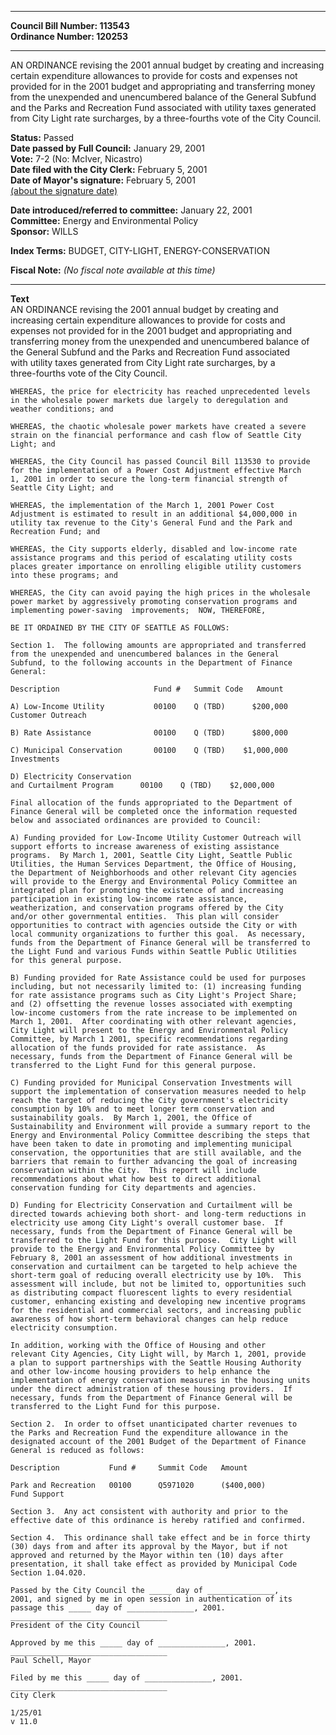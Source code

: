 * * * * *  
  
**Council Bill Number: [](#h0)[](#h2)113543**   
**Ordinance Number: 120253**  
  
* * * * *  
  
AN ORDINANCE revising the 2001 annual budget by creating and increasing certain expenditure allowances to provide for costs and expenses not provided for in the 2001 budget and appropriating and transferring money from the unexpended and unencumbered balance of the General Subfund and the Parks and Recreation Fund associated with utility taxes generated from City Light rate surcharges, by a three-fourths vote of the City Council.  
  
**Status:** Passed   
**Date passed by Full Council:** January 29, 2001   
**Vote:** 7-2 (No: McIver, Nicastro)   
**Date filed with the City Clerk:** February 5, 2001   
**Date of Mayor's signature:** February 5, 2001   
[(about the signature date)](/~public/approvaldate.htm)   
  
  
**Date introduced/referred to committee:** January 22, 2001   
**Committee:** Energy and Environmental Policy   
**Sponsor:** WILLS   
  
**Index Terms:** BUDGET, CITY-LIGHT, ENERGY-CONSERVATION  
  
**Fiscal Note:** *(No fiscal note available at this time)*  
  
* * * * *  
  
**Text**  
    AN ORDINANCE revising the 2001 annual budget by creating and  
    increasing certain expenditure allowances to provide for costs and  
    expenses not provided for in the 2001 budget and appropriating and  
    transferring money from the unexpended and unencumbered balance of  
    the General Subfund and the Parks and Recreation Fund associated  
    with utility taxes generated from City Light rate surcharges, by a  
    three-fourths vote of the City Council.  
  
    WHEREAS, the price for electricity has reached unprecedented levels  
    in the wholesale power markets due largely to deregulation and  
    weather conditions; and  
  
    WHEREAS, the chaotic wholesale power markets have created a severe  
    strain on the financial performance and cash flow of Seattle City  
    Light; and  
  
    WHEREAS, the City Council has passed Council Bill 113530 to provide  
    for the implementation of a Power Cost Adjustment effective March  
    1, 2001 in order to secure the long-term financial strength of  
    Seattle City Light; and  
  
    WHEREAS, the implementation of the March 1, 2001 Power Cost  
    Adjustment is estimated to result in an additional $4,000,000 in  
    utility tax revenue to the City's General Fund and the Park and  
    Recreation Fund; and  
  
    WHEREAS, the City supports elderly, disabled and low-income rate  
    assistance programs and this period of escalating utility costs  
    places greater importance on enrolling eligible utility customers  
    into these programs; and  
  
    WHEREAS, the City can avoid paying the high prices in the wholesale  
    power market by aggressively promoting conservation programs and  
    implementing power-saving  improvements;  NOW, THEREFORE,  
  
    BE IT ORDAINED BY THE CITY OF SEATTLE AS FOLLOWS:  
  
    Section 1.  The following amounts are appropriated and transferred  
    from the unexpended and unencumbered balances in the General  
    Subfund, to the following accounts in the Department of Finance  
    General:  
  
    Description                     Fund #   Summit Code   Amount  
  
    A) Low-Income Utility           00100    Q (TBD)      $200,000  
    Customer Outreach  
  
    B) Rate Assistance              00100    Q (TBD)      $800,000  
  
    C) Municipal Conservation       00100    Q (TBD)    $1,000,000  
    Investments  
  
    D) Electricity Conservation  
    and Curtailment Program      00100    Q (TBD)    $2,000,000  
  
    Final allocation of the funds appropriated to the Department of  
    Finance General will be completed once the information requested  
    below and associated ordinances are provided to Council:  
  
    A) Funding provided for Low-Income Utility Customer Outreach will  
    support efforts to increase awareness of existing assistance  
    programs.  By March 1, 2001, Seattle City Light, Seattle Public  
    Utilities, the Human Services Department, the Office of Housing,  
    the Department of Neighborhoods and other relevant City agencies  
    will provide to the Energy and Environmental Policy Committee an  
    integrated plan for promoting the existence of and increasing  
    participation in existing low-income rate assistance,  
    weatherization, and conservation programs offered by the City  
    and/or other governmental entities.  This plan will consider  
    opportunities to contract with agencies outside the City or with  
    local community organizations to further this goal.  As necessary,  
    funds from the Department of Finance General will be transferred to  
    the Light Fund and various Funds within Seattle Public Utilities  
    for this general purpose.  
  
    B) Funding provided for Rate Assistance could be used for purposes  
    including, but not necessarily limited to: (1) increasing funding  
    for rate assistance programs such as City Light's Project Share;  
    and (2) offsetting the revenue losses associated with exempting  
    low-income customers from the rate increase to be implemented on  
    March 1, 2001.  After coordinating with other relevant agencies,  
    City Light will present to the Energy and Environmental Policy  
    Committee, by March 1 2001, specific recommendations regarding  
    allocation of the funds provided for rate assistance.  As  
    necessary, funds from the Department of Finance General will be  
    transferred to the Light Fund for this general purpose.  
  
    C) Funding provided for Municipal Conservation Investments will  
    support the implementation of conservation measures needed to help  
    reach the target of reducing the City government's electricity  
    consumption by 10% and to meet longer term conservation and  
    sustainability goals.  By March 1, 2001, the Office of  
    Sustainability and Environment will provide a summary report to the  
    Energy and Environmental Policy Committee describing the steps that  
    have been taken to date in promoting and implementing municipal  
    conservation, the opportunities that are still available, and the  
    barriers that remain to further advancing the goal of increasing  
    conservation within the City.  This report will include  
    recommendations about what how best to direct additional  
    conservation funding for City departments and agencies.  
  
    D) Funding for Electricity Conservation and Curtailment will be  
    directed towards achieving both short- and long-term reductions in  
    electricity use among City Light's overall customer base.  If  
    necessary, funds from the Department of Finance General will be  
    transferred to the Light Fund for this purpose.  City Light will  
    provide to the Energy and Environmental Policy Committee by  
    February 8, 2001 an assessment of how additional investments in  
    conservation and curtailment can be targeted to help achieve the  
    short-term goal of reducing overall electricity use by 10%.  This  
    assessment will include, but not be limited to, opportunities such  
    as distributing compact fluorescent lights to every residential  
    customer, enhancing existing and developing new incentive programs  
    for the residential and commercial sectors, and increasing public  
    awareness of how short-term behavioral changes can help reduce  
    electricity consumption.  
  
    In addition, working with the Office of Housing and other  
    relevant City Agencies, City Light will, by March 1, 2001, provide  
    a plan to support partnerships with the Seattle Housing Authority  
    and other low-income housing providers to help enhance the  
    implementation of energy conservation measures in the housing units  
    under the direct administration of these housing providers.  If  
    necessary, funds from the Department of Finance General will be  
    transferred to the Light Fund for this purpose.  
  
    Section 2.  In order to offset unanticipated charter revenues to  
    the Parks and Recreation Fund the expenditure allowance in the  
    designated account of the 2001 Budget of the Department of Finance  
    General is reduced as follows:  
  
    Description           Fund #     Summit Code   Amount  
  
    Park and Recreation   00100      Q5971020      ($400,000)  
    Fund Support  
  
    Section 3.  Any act consistent with authority and prior to the  
    effective date of this ordinance is hereby ratified and confirmed.  
  
    Section 4.  This ordinance shall take effect and be in force thirty  
    (30) days from and after its approval by the Mayor, but if not  
    approved and returned by the Mayor within ten (10) days after  
    presentation, it shall take effect as provided by Municipal Code  
    Section 1.04.020.  
  
    Passed by the City Council the _____ day of _______________,  
    2001, and signed by me in open session in authentication of its  
    passage this _____ day of _______________, 2001.  
    ___________________________________  
    President of the City Council  
  
    Approved by me this _____ day of _______________, 2001.  
    ___________________________________  
    Paul Schell, Mayor  
  
    Filed by me this _____ day of _______________, 2001.  
    ___________________________________  
    City Clerk  
  
    1/25/01  
    v 11.0  

